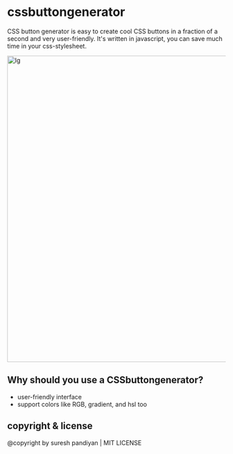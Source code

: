 # cssbuttongenerator
CSS button generator is easy to create cool CSS buttons in a fraction of a second and very user-friendly. 
It's written in javascript, you can save much time in your css-stylesheet.

<img width="707" alt="lg" src="https://github.com/sureshpandiyan1/cssbuttongenerator/assets/112636345/0903630f-01f9-4b5b-ab2b-51737049188a">


## Why should you use a CSSbuttongenerator?
  - user-friendly interface
  - support colors like RGB, gradient, and hsl too

## copyright & license
@copyright by suresh pandiyan | MIT LICENSE 

